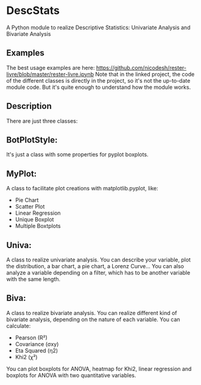 # DescStats
A Python module to realize Descriptive Statistics: Univariate Analysis and Bivariate Analysis

## Examples

The best usage examples are here: https://github.com/nicodesh/rester-livre/blob/master/rester-livre.ipynb
Note that in the linked project, the code of the different classes is directly in the project, so it's not the up-to-date module code. But it's quite enough to understand how the module works.

## Description
There are just three classes:

## BotPlotStyle:
It's just a class with some properties for pyplot boxplots.

## MyPlot:
A class to facilitate plot creations with matplotlib.pyplot, like:
- Pie Chart
- Scatter Plot
- Linear Regression
- Unique Boxplot
- Multiple Boxtplots

## Univa:
A class to realize univariate analysis. You can describe your variable, plot the distribution, a bar chart, a pie chart, a Lorenz Curve... You can also analyze a variable depending on a filter, which has to be another variable with the same length.

## Biva:
A class to realize bivariate analysis. You can realize different kind of bivariate analysis, depending on the nature of each variable. You can calculate:

- Pearson (R²)
- Covariance (σxy)
- Eta Squared (η2)
- Khi2 (χ²)

You can plot boxplots for ANOVA, heatmap for Khi2, linear regression and boxplots for ANOVA with two quantitative variables.
